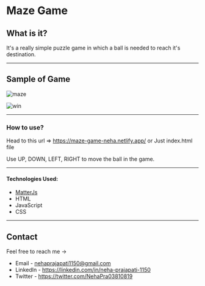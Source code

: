 # Maze Game



## What is it?

It's a really simple puzzle game in which a ball is needed to reach it's destination.

---


## Sample of Game

![maze](https://user-images.githubusercontent.com/87421798/152963280-81b3c652-75c9-450b-a620-ee51bc24e8bd.png)

![win](https://user-images.githubusercontent.com/87421798/152963293-13f51e19-f854-49b8-9cb5-abb4c80b3589.png)


---



### How to use?
Head to this url => https://maze-game-neha.netlify.app/ or
Just index.html file

Use UP, DOWN, LEFT, RIGHT to move the ball in the game.


---


#### Technologies Used:

- [MatterJs](https://brm.io/matter-js/index.html)
- HTML
- JavaScript
- CSS


---

## Contact
Feel free to reach me ->
- Email - <nehaprajapati1150@gmail.com> 
- LinkedIn - https://linkedin.com/in/neha-prajapati-1150
- Twitter - https://twitter.com/NehaPra03810819
